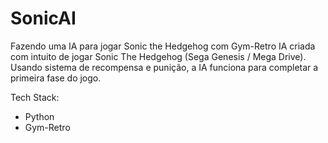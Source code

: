 # SonicAI
 Fazendo uma IA para jogar Sonic the Hedgehog com Gym-Retro
 IA criada com intuito de jogar Sonic The Hedgehog (Sega Genesis / Mega Drive). Usando sistema de recompensa e punição, a IA funciona para completar a primeira fase do jogo.

 Tech Stack:
 - Python
 - Gym-Retro

